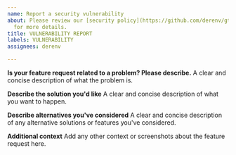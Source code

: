 ```yaml
---
name: Report a security vulnerability
about: Please review our [security policy](https://github.com/derenv/gtk4-nvidia-monitor-rust/security/policy)
  for more details.
title: VULNERABILITY REPORT
labels: VULNERABILITY
assignees: derenv

---
```


**Is your feature request related to a problem? Please describe.**
A clear and concise description of what the problem is.

**Describe the solution you'd like**
A clear and concise description of what you want to happen.

**Describe alternatives you've considered**
A clear and concise description of any alternative solutions or features you've considered.

**Additional context**
Add any other context or screenshots about the feature request here.
